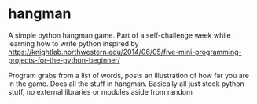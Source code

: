 # hangman
A simple python hangman game. Part of a self-challenge week while learning how to write python inspired by https://knightlab.northwestern.edu/2014/06/05/five-mini-programming-projects-for-the-python-beginner/

Program grabs from a list of words, posts an illustration of how far you are in the game. Does all the stuff in hangman.
Basically all just stock python stuff, no external libraries or modules aside from random

